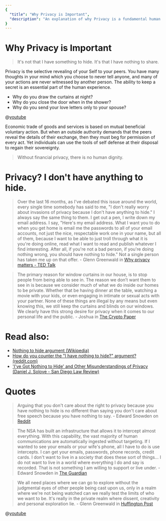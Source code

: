 ```yaml
---
{
  "title": "Why Privacy is Important",
  "description": "An explanation of why Privacy is a fundamental human right, and why financial privacy is worth fighting for. This is the Wasabi documentation, an archive of knowledge about the open-source, non-custodial and privacy-focused Bitcoin wallet for desktop."
}
---
```


# Why Privacy is Important

> It's not that I have something to hide.
It's that I have nothing to share.

Privacy is the selective revealing of your Self to your peers.
You have many thoughts in your mind which you choose to never tell anyone, and many of your actions are never witnessed by another person.
The ability to keep a secret is an essential part of the human experience.

- Why do you draw the curtains at night?
- Why do you close the door when in the shower?
- Why do you send your love letters only to your spouse?

@[youtube](laem7G6LPAM)

Economic trade of goods and services is based on mutual beneficial voluntary action.
But when an outside authority demands that the peers reveal the details of their exchange, then they must beg for permission of every act.
Yet individuals can use the tools of self defense at their disposal to regain their sovereignty.

> Without financial privacy, there is no human dignity.

# Privacy? I don't have anything to hide.

> Over the last 16 months, as I've debated this issue around the world, every single time somebody has said to me, "I don't really worry about invasions of privacy because I don't have anything to hide."
I always say the same thing to them. I get out a pen, I write down my email address.
I say, "Here's my email address.
What I want you to do when you get home is email me the passwords to all of your email accounts, not just the nice, respectable work one in your name, but all of them, because I want to be able to just troll through what it is you're doing online, read what I want to read and publish whatever I find interesting.
After all, if you're not a bad person, if you're doing nothing wrong, you should have nothing to hide."
Not a single person has taken me up on that offer. - Glenn Greenwald in [Why privacy matters - TED Talk](https://www.ted.com/talks/glenn_greenwald_why_privacy_matters)

> The primary reason for window curtains in our house, is to stop people from being able to see in.
The reason we don’t want them to see in is because we consider much of what we do inside our homes to be private.
Whether that be having dinner at the table, watching a movie with your kids, or even engaging in intimate or sexual acts with your partner.
None of these things are illegal by any means but even knowing this, we still keep the curtains and blinds on our windows.
We clearly have this strong desire for privacy when it comes to our personal life and the public. - Joshua in [The Crypto Paper](https://github.com/cryptoseb/CryptoPaper#let-me-explain-further)

# Read also:
- [Nothing to hide argument (Wikipedia)](https://en.wikipedia.org/wiki/Nothing_to_hide_argument)
- [How do you counter the "I have nothing to hide?" argument? (reddit.com)](https://www.reddit.com/r/privacy/comments/3hynvp/how_do_you_counter_the_i_have_nothing_to_hide/)
- ['I've Got Nothing to Hide' and Other Misunderstandings of Privacy (Daniel J. Solove - San Diego Law Review)](https://papers.ssrn.com/sol3/papers.cfm?abstract_id=998565)

# Quotes
> Arguing that you don't care about the right to privacy because you have nothing to hide is no different than saying you don't care about free speech because you have nothing to say. - Edward Snowden on [Reddit](https://www.reddit.com/r/IAmA/comments/36ru89/just_days_left_to_kill_mass_surveillance_under/crglgh2)

> The NSA has built an infrastructure that allows it to intercept almost everything.
With this capability, the vast majority of human communications are automatically ingested without targeting.
If I wanted to see your emails or your wife's phone, all I have to do is use intercepts.
I can get your emails, passwords, phone records, credit cards.
I don't want to live in a society that does these sort of things...
I do not want to live in a world where everything I do and say is recorded.
That is not something I am willing to support or live under. - Edward Snowden in [The Guardian](https://www.theguardian.com/world/2013/jun/09/nsa-whistleblower-edward-snowden-why)

> We all need places where we can go to explore without the judgmental eyes of other people being cast upon us, only in a realm where we're not being watched can we really test the limits of who we want to be.
It's really in the private realm where dissent, creativity and personal exploration lie. - Glenn Greenwald in [Huffington Post](https://www.huffingtonpost.com/2014/06/20/glenn-greenwald-privacy_n_5509704.html)

@[youtube](-_WJOK7ORAQ)

